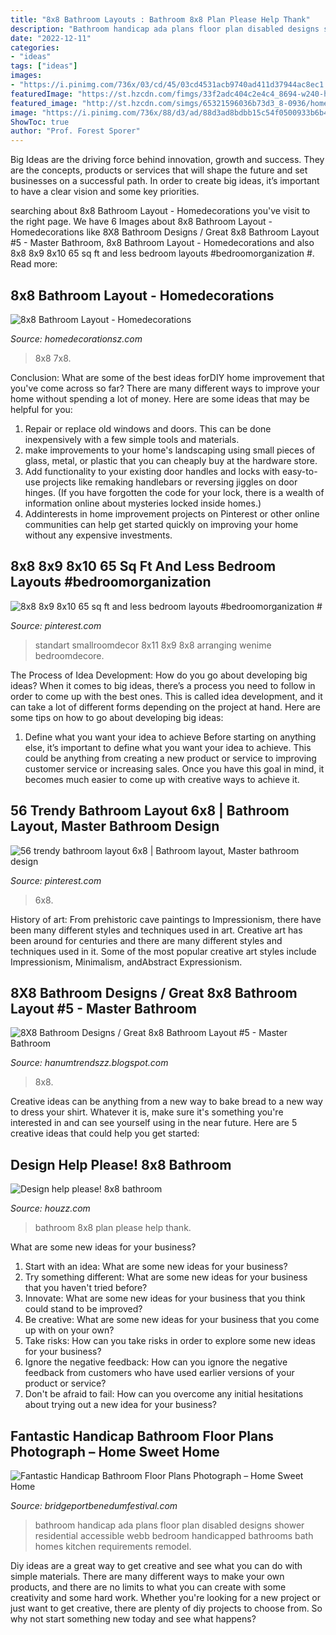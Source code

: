```yaml
---
title: "8x8 Bathroom Layouts : Bathroom 8x8 Plan Please Help Thank"
description: "Bathroom handicap ada plans floor plan disabled designs shower residential accessible webb bedroom handicapped bathrooms bath homes kitchen requirements remodel"
date: "2022-12-11"
categories:
- "ideas"
tags: ["ideas"]
images:
- "https://i.pinimg.com/736x/03/cd/45/03cd4531acb9740ad411d37944ac8ec1.jpg"
featuredImage: "https://st.hzcdn.com/fimgs/33f2adc404c2e4c4_8694-w240-h199-b0-p0--.jpg"
featured_image: "http://st.hzcdn.com/simgs/65321596036b73d3_8-0936/home-design.jpg"
image: "https://i.pinimg.com/736x/88/d3/ad/88d3ad8bdbb15c54f0500933b6b47667.jpg"
ShowToc: true
author: "Prof. Forest Sporer"
---
```



Big Ideas are the driving force behind innovation, growth and success. They are the concepts, products or services that will shape the future and set businesses on a successful path. In order to create big ideas, it’s important to have a clear vision and some key priorities.

	

		
searching about 8x8 Bathroom Layout - Homedecorations you've visit to the right page. We have 6 Images about 8x8 Bathroom Layout - Homedecorations like 8X8 Bathroom Designs / Great 8x8 Bathroom Layout #5 - Master Bathroom, 8x8 Bathroom Layout - Homedecorations and also 8x8 8x9 8x10 65 sq ft and less bedroom layouts #bedroomorganization #. Read more:
		
    
## 8x8 Bathroom Layout - Homedecorations

<img loading=lazy src="https://st.hzcdn.com/fimgs/33f2adc404c2e4c4_8694-w240-h199-b0-p0--.jpg" onerror="this.onerror=null;this.src='https://tse3.mm.bing.net/th?id=OIP.h4M91FLTRxSfDoRP9yGsOwAAAA&amp;pid=15.1';" alt="8x8 Bathroom Layout - Homedecorations">

_Source: homedecorationsz.com_

>8x8 7x8. 

	

Conclusion: What are some of the best ideas forDIY home improvement that you've come across so far?
There are many different ways to improve your home without spending a lot of money. Here are some ideas that may be helpful for you: 
1. Repair or replace old windows and doors. This can be done inexpensively with a few simple tools and materials. 
2. make improvements to your home's landscaping using small pieces of glass, metal, or plastic that you can cheaply buy at the hardware store. 
3. Add functionality to your existing door handles and locks with easy-to-use projects like remaking handlebars or reversing jiggles on door hinges. (If you have forgotten the code for your lock, there is a wealth of information online about mysteries locked inside homes.) 
4. Addinterests in home improvement projects on Pinterest or other online communities can help get started quickly on improving your home without any expensive investments.

    
## 8x8 8x9 8x10 65 Sq Ft And Less Bedroom Layouts #bedroomorganization #

<img loading=lazy src="https://i.pinimg.com/736x/88/d3/ad/88d3ad8bdbb15c54f0500933b6b47667.jpg" onerror="this.onerror=null;this.src='https://tse3.mm.bing.net/th?id=OIP.iDnENEFwMTNLG-_tu6YSFgHaNm&amp;pid=15.1';" alt="8x8 8x9 8x10 65 sq ft and less bedroom layouts #bedroomorganization #">

_Source: pinterest.com_

>standart smallroomdecor 8x11 8x9 8x8 arranging wenime bedroomdecore. 

	

The Process of Idea Development: How do you go about developing big ideas?
When it comes to big ideas, there’s a process you need to follow in order to come up with the best ones. This is called idea development, and it can take a lot of different forms depending on the project at hand. Here are some tips on how to go about developing big ideas:
1. Define what you want your idea to achieve 
Before starting on anything else, it’s important to define what you want your idea to achieve. This could be anything from creating a new product or service to improving customer service or increasing sales. Once you have this goal in mind, it becomes much easier to come up with creative ways to achieve it.

    
## 56 Trendy Bathroom Layout 6x8 | Bathroom Layout, Master Bathroom Design

<img loading=lazy src="https://i.pinimg.com/736x/03/cd/45/03cd4531acb9740ad411d37944ac8ec1.jpg" onerror="this.onerror=null;this.src='https://tse2.mm.bing.net/th?id=OIP.x56bFHBw5Tj6WMMlToHfmwAAAA&amp;pid=15.1';" alt="56 trendy bathroom layout 6x8 | Bathroom layout, Master bathroom design">

_Source: pinterest.com_

>6x8. 

	

History of art: From prehistoric cave paintings to Impressionism, there have been many different styles and techniques used in art.
Creative art has been around for centuries and there are many different styles and techniques used in it. Some of the most popular creative art styles include Impressionism, Minimalism, andAbstract Expressionism.

    
## 8X8 Bathroom Designs / Great 8x8 Bathroom Layout #5 - Master Bathroom

<img loading=lazy src="https://i.pinimg.com/736x/b5/72/71/b572715bc7999b2a2150a21b2c6cdb23--marble-tile-bathroom-tile-bathrooms.jpg" onerror="this.onerror=null;this.src='https://tse1.mm.bing.net/th?id=OIP.ys7_LglS63QGyGVAwhQhAwHaLZ&amp;pid=15.1';" alt="8X8 Bathroom Designs / Great 8x8 Bathroom Layout #5 - Master Bathroom">

_Source: hanumtrendszz.blogspot.com_

>8x8. 

	

Creative ideas can be anything from a new way to bake bread to a new way to dress your shirt. Whatever it is, make sure it's something you're interested in and can see yourself using in the near future. Here are 5 creative ideas that could help you get started: 

    
## Design Help Please! 8x8 Bathroom

<img loading=lazy src="http://st.hzcdn.com/simgs/65321596036b73d3_8-0936/home-design.jpg" onerror="this.onerror=null;this.src='https://tse2.mm.bing.net/th?id=OIP.r6zz9X66X6mvgAoKbZJ4HwHaFi&amp;pid=15.1';" alt="Design help please! 8x8 bathroom">

_Source: houzz.com_

>bathroom 8x8 plan please help thank. 

	

What are some new ideas for your business?
1. Start with an idea: What are some new ideas for your business? 
2. Try something different: What are some new ideas for your business that you haven't tried before? 
3. Innovate: What are some new ideas for your business that you think could stand to be improved? 
4. Be creative: What are some new ideas for your business that you come up with on your own? 
5. Take risks: How can you take risks in order to explore some new ideas for your business? 
6. Ignore the negative feedback: How can you ignore the negative feedback from customers who have used earlier versions of your product or service? 
7. Don't be afraid to fail: How can you overcome any initial hesitations about trying out a new idea for your business?

    
## Fantastic Handicap Bathroom Floor Plans Photograph – Home Sweet Home

<img loading=lazy src="https://bridgeportbenedumfestival.com/wp-content/uploads/2018/03/handicap-bathroom-floor-plans-beautiful-small-bathroom-plans-shower-only-moncler-factory-outlets-gallery-of-handicap-bathroom-floor-plans.jpg" onerror="this.onerror=null;this.src='https://tse1.mm.bing.net/th?id=OIP.5PZVg6SjGr-b2NIwW4yR7AHaFv&amp;pid=15.1';" alt="Fantastic Handicap Bathroom Floor Plans Photograph – Home Sweet Home">

_Source: bridgeportbenedumfestival.com_

>bathroom handicap ada plans floor plan disabled designs shower residential accessible webb bedroom handicapped bathrooms bath homes kitchen requirements remodel. 

	

Diy ideas are a great way to get creative and see what you can do with simple materials. There are many different ways to make your own products, and there are no limits to what you can create with some creativity and some hard work. Whether you're looking for a new project or just want to get creative, there are plenty of diy projects to choose from. So why not start something new today and see what happens?

